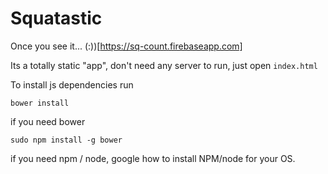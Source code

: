Squatastic
==========
Once you see it... (:\))[https://sq-count.firebaseapp.com]

Its a totally static "app", don't need any server to run, just open `index.html`

To install js dependencies run
```
bower install
```

if you need bower
```
sudo npm install -g bower
```

if you need npm / node, google how to install NPM/node for your OS.
